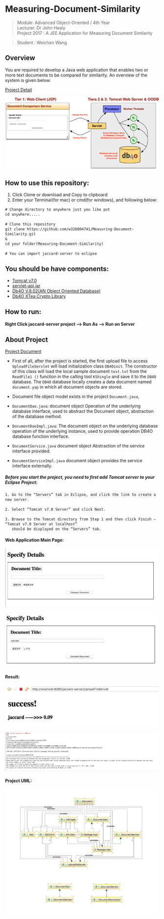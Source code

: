 # Measuring-Document-Similarity
> Module: Advanced Object-Oriented / 4th Year  
> Lecturer: Dr John Healy  
> Project 2017 : A JEE Application for Measuring Document Similarity

> Student : Weichen Wang

## Overview
  You are required to develop a Java web application that enables two or more text documents to be compared for similarity. An overview of the system is given below:

[Project Detail](https://github.com/w326004741/Measuring-Document-Similarity/blob/master/oodppAssignment2017.pdf)

![image](https://github.com/w326004741/Measuring-Document-Similarity/blob/master/image/Architecture.png)

## How to use this repository:
1. Click Clone or download and Copy to clipboard
2. Enter your Terminal(for mac) or cmd(for windows), and following below:
```
# Change directory to anywhere just you like put
cd anywhere.....

# Clone this repository
git clone https://github.com/w326004741/Measuring-Document-Similarity.git
&
cd your folder(Measuring-Document-Similarity)

# You can import jaccard-server to eclipse

```

## You should be have components:
- [Tomcat v7.0](https://tomcat.apache.org/download-70.cgi)
- [servlet-api.jar](https://stackoverflow.com/questions/8521851/where-do-i-get-servlet-api-jar-from)
- [Db4O V.8.02(AN Object Oriented Database)](https://github.com/w326004741/Measuring-Document-Similarity)
- [Db4O XTea Crypto Library](https://github.com/w326004741/Measuring-Document-Similarity)

## How to run:

#### Right Click jaccard-server project --> Run As --> Run on Server ####

## About Project
[Project Document](https://github.com/w326004741/Measuring-Document-Similarity/wiki/Project-Introduction)

- First of all, after the project is started, the first upload file to access `UploadFileServlet` will load initialization class `DB4Oinit`. The constructor of this class will load the local sample document `test.txt` from the `ReadFile1 ()` function in the calling tool `KShingle` and save it to the `DB4O` database. The `DB4O` database locally creates a data document named `document.yap` in which all document objects are stored.

- Document file object model exists in the project `Document.java`, 

- `DocumentDao.java`: document object Operation of the underlying database interface, used to abstract the Document object, abstraction of the database method. 

- `DocumentDaoImpl.java`: The document object on the underlying database operation of the underlying instance, used to provide operation DB4O database function interface. 

- `DocumentService.java` document object Abstraction of the service interface provided. 

- `DocumentServiceImpl.java` document object provides the service interface externally. 

##### Before you start the project, you need to first add Tomcat server to your Eclipse Project:
```
1. Go to the “Servers” tab in Eclipse, and click the link to create a new server. 

2. Select “Tomcat v7.0 Server” and click Next.

3. Browse to the Tomcat directory from Step 1 and then click Finish – “Tomcat v7.0 Server at localhost” 
   should be displayed on the “Servers” tab.
```

#### Web Application Main Page:
![image](https://github.com/w326004741/Measuring-Document-Similarity/blob/master/image/2021515177610_.pic.jpg)

![image](https://github.com/w326004741/Measuring-Document-Similarity/blob/master/image/2031515177643_.pic.jpg)

#### Result:
![image](https://github.com/w326004741/Measuring-Document-Similarity/blob/master/image/2001515177538_.pic.jpg)

![image](https://github.com/w326004741/Measuring-Document-Similarity/blob/master/image/2041515177790_.pic_hd.jpg)

#### Project UML:
![image](https://github.com/w326004741/Measuring-Document-Similarity/blob/master/image/2131515235352_.pic_hd.jpg)
